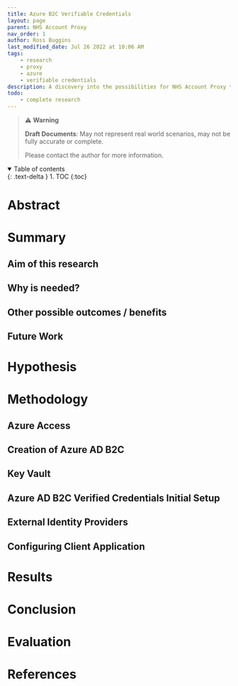```yaml
---
title: Azure B2C Verifiable Credentials
layout: page
parent: NHS Account Proxy
nav_order: 1
author: Ross Buggins
last_modified_date: Jul 26 2022 at 10:06 AM
tags: 
    - research
    - proxy
    - azure
    - verifiable credentials
description: A discovery into the possibilities for NHS Account Proxy to use Azure AD B2C Verifiable Credentials
todo:
    - complete research
---
```


> ⚠️ **Warning**
>  
> **Draft Documents**: May not represent real world scenarios, may not be fully accurate or complete.
>
> Please contact the author for more information.


<details open markdown="block">
  <summary>
    Table of contents
  </summary>
  {: .text-delta }
1. TOC
{:toc}
</details>

# Abstract

# Summary

## Aim of this research

## Why is needed?

## Other possible outcomes / benefits 

## Future Work

# Hypothesis

# Methodology

## Azure Access

## Creation of Azure AD B2C

## Key Vault

## Azure AD B2C Verified Credentials Initial Setup

## External Identity Providers

## Configuring Client Application



# Results

# Conclusion

# Evaluation

# References

[^example]: Example.com

    - Reference: [http://www.example.com](http://www.example.com)
    - Type: Website
    - Last Checked: 15/07/2022
